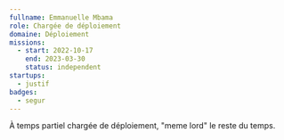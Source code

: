 ```yaml
---
fullname: Emmanuelle Mbama
role: Chargée de déploiement 
domaine: Déploiement
missions:
  - start: 2022-10-17
    end: 2023-03-30
    status: independent
startups:
  - justif
badges:
  - segur
---
```


À temps partiel chargée de déploiement, "meme lord" le reste du temps.
